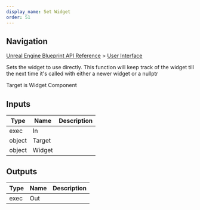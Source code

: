 ```yaml
---
display_name: Set Widget
order: 51
---
```

## Navigation

[Unreal Engine Blueprint API Reference](https://dev.epicgames.com/documentation/en-us/unreal-engine/BlueprintAPI) > [User Interface](https://dev.epicgames.com/documentation/en-us/unreal-engine/BlueprintAPI/UserInterface)

Sets the widget to use directly. This function will keep track of the widget till the next time it's called
with either a newer widget or a nullptr

Target is Widget Component

## Inputs

| Type | Name | Description |
| --- | --- | --- |
| exec | In |  |
| object | Target |  |
| object | Widget |  |

## Outputs

| Type | Name | Description |
| --- | --- | --- |
| exec | Out |  |
